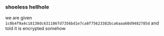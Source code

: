### shoeless hellhole

we are given
`1c0b4f9a4c18130dc631186fd7356bd1e7ca8f75623382bca6aaa60d9482785d`
and told it is encrypted somehow